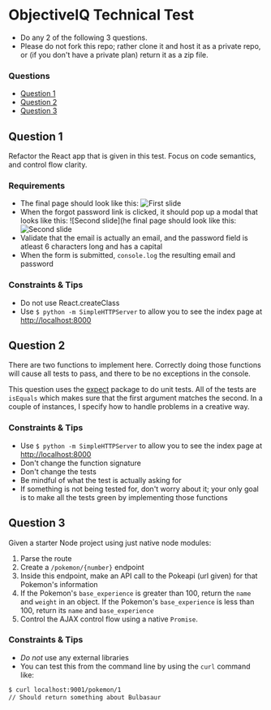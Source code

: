 # ObjectiveIQ Technical Test
- Do any 2 of the following 3 questions.
- Please do not fork this repo; rather clone it and host it as a private repo, or (if you don't have a private plan) return it as a zip file.

### Questions
- [Question 1](https://github.com/objectiveiq/dev_test#question-1)
- [Question 2](https://github.com/objectiveiq/dev_test#question-2)
- [Question 3](https://github.com/objectiveiq/dev_test#question-3)

## Question 1
Refactor the React app that is given in this test. Focus on code semantics, and control flow clarity.

### Requirements
- The final page should look like this:  ![First slide](https://s3.amazonaws.com/qrtrmstr-internal/oiq-test_Screen1.png)
- When the forgot password link is clicked, it should pop up a modal that looks like this: ![Second slide](he final page should look like this:
![Second slide](https://s3.amazonaws.com/qrtrmstr-internal/oiq-test_Screen2.png)
- Validate that the email is actually an email, and the password field is atleast 6 characters long and has a capital
- When the form is submitted, `console.log` the resulting email and password

### Constraints & Tips
- Do not use React.createClass
- Use `$ python -m SimpleHTTPServer` to allow you to see the index page at [http://localhost:8000](http://localhost:8000)

## Question 2
There are two functions to implement here. Correctly doing those functions will cause all tests to pass, and there to be no exceptions in the console.

This question uses the [expect](https://github.com/mjackson/expect) package to do unit tests. All of the tests are `isEquals` which makes sure that the first argument matches the second. In a couple of instances, I specify how to handle problems in a creative way.

### Constraints & Tips
- Use `$ python -m SimpleHTTPServer` to allow you to see the index page at [http://localhost:8000](http://localhost:8000)
- Don't change the function signature
- Don't change the tests
- Be mindful of what the test is actually asking for
- If something is not being tested for, don't worry about it; your only goal is to make all the tests green by implementing those functions

## Question 3
Given a starter Node project using just native node modules:

1. Parse the route
2. Create a `/pokemon/{number}` endpoint
3. Inside this endpoint, make an API call to the Pokeapi (url given) for that Pokemon's information
4. If the Pokemon's `base_experience` is greater than 100, return the `name` and `weight` in an object. If the Pokemon's `base_experience` is less than 100, return its `name` and `base_experience`
5. Control the AJAX control flow using a native `Promise`.

### Constraints & Tips
- *Do not* use any external libraries
- You can test this from the command line by using the `curl` command like:
```bash
$ curl localhost:9001/pokemon/1
// Should return something about Bulbasaur
```
